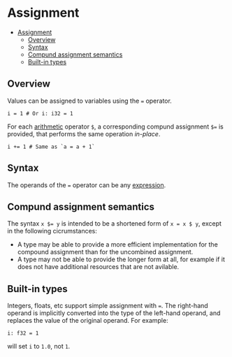 # Assignment

- [Assignment](#assignment)
  - [Overview](#overview)
  - [Syntax](#syntax)
  - [Compund assignment semantics](#compund-assignment-semantics)
  - [Built-in types](#built-in-types)

## Overview

Values can be assigned to variables using the `=` operator.

```
i = 1 # Or i: i32 = 1
```

For each [arithmetic](expressions/arithmetic.md) operator `$`, a corresponding compund assignment `$=` is provided, that performs the same operation *in-place*.

```
i += 1 # Same as `a = a + 1`
```

## Syntax

The operands of the `=` operator can be any [expression](expressions/README.md).

## Compund assignment semantics

The syntax `x $= y` is intended to be a shortened form of `x = x $ y`, except in the following cicrumstances:

* A type may be able to provide a more efficient implementation for the compound assignment than for the uncombined assignment.
* A type may not be able to provide the longer form at all, for example if it does not have additional resources that are not avilable.

## Built-in types

Integers, floats, etc support simple assignment with `=`. The right-hand operand is implicitly converted into the type of the left-hand operand, and replaces the value of the original operand. For example:

```
i: f32 = 1
```

will set `i` to `1.0`, not `1`.